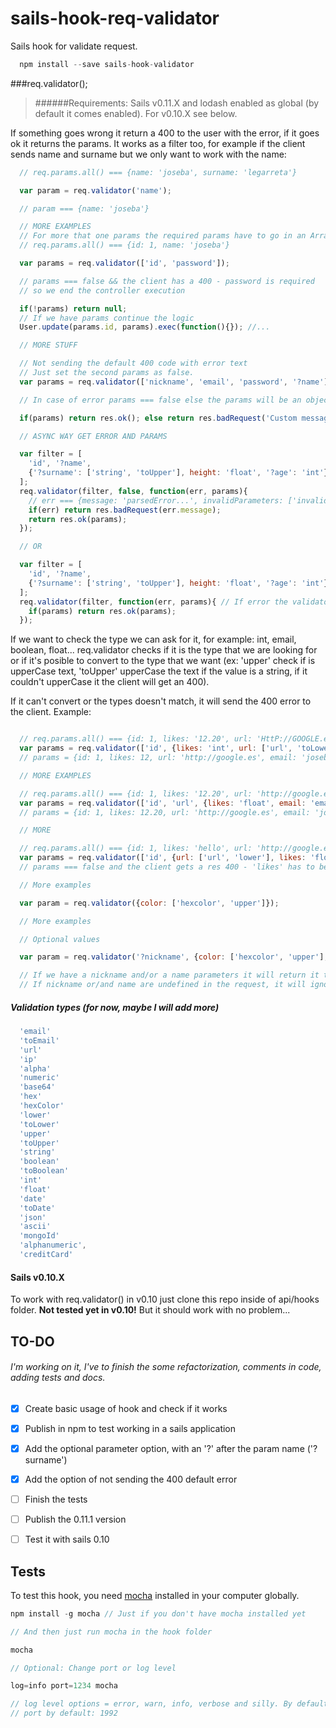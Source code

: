 # sails-hook-req-validator

Sails hook for validate request.

```javascript
  npm install --save sails-hook-validator
```

###req.validator();

> ######Requirements:
Sails v0.11.X and lodash enabled as global (by default it comes enabled). For v0.10.X see below.

If something goes wrong it return a 400 to the user with the error, if it goes ok it returns the params. It works as a filter too, for example if the client sends name and surname but we only want to work with the name:

```javascript
  // req.params.all() === {name: 'joseba', surname: 'legarreta'}

  var param = req.validator('name');

  // param === {name: 'joseba'}

  // MORE EXAMPLES
  // For more that one params the required params have to go in an Array
  // req.params.all() === {id: 1, name: 'joseba'}

  var params = req.validator(['id', 'password']);

  // params === false && the client has a 400 - password is required
  // so we end the controller execution

  if(!params) return null;
  // If we have params continue the logic
  User.update(params.id, params).exec(function(){}); //...

  // MORE STUFF

  // Not sending the default 400 code with error text
  // Just set the second params as false.
  var params = req.validator(['nickname', 'email', 'password', '?name'], false);

  // In case of error params === false else the params will be an object with values

  if(params) return res.ok(); else return res.badRequest('Custom message');

  // ASYNC WAY GET ERROR AND PARAMS

  var filter = [
    'id', '?name',
    {'?surname': ['string', 'toUpper'], height: 'float', '?age': 'int'}
  ];
  req.validator(filter, false, function(err, params){
    // err === {message: 'parsedError...', invalidParameters: ['invalid', 'parameter', 'list']}
    if(err) return res.badRequest(err.message);
    return res.ok(params);
  });

  // OR

  var filter = [
    'id', '?name',
    {'?surname': ['string', 'toUpper'], height: 'float', '?age': 'int'}
  ];
  req.validator(filter, function(err, params){ // If error the validator will send the req.400
    if(params) return res.ok(params);
  });

```

If we want to check the type we can ask for it, for example: int, email, boolean, float... req.validator checks if it is the type that we are looking for or if it's posible to convert to the type that we want (ex: 'upper' check if is upperCase text, 'toUpper' upperCase the text if the value is a string, if it couldn't upperCase it the client will get an 400).

If it can't convert or the types doesn't match, it will send the 400 error to the client. Example:

```javascript

  // req.params.all() === {id: 1, likes: '12.20', url: 'HttP://GOOGLE.eS', email: 'JOSEBA@gMaiL.com'}
  var params = req.validator(['id', {likes: 'int', url: ['url', 'toLower'], email: 'email'}]);
  // params = {id: 1, likes: 12, url: 'http://google.es', email: 'joseba@gmail.com'}

  // MORE EXAMPLES

  // req.params.all() === {id: 1, likes: '12.20', url: 'http://google.es', email: 'JOSEBA@gMaiL.com'}
  var params = req.validator(['id', 'url', {likes: 'float', email: 'email'}]);
  // params = {id: 1, likes: 12.20, url: 'http://google.es', email: 'joseba@gmail.com'}

  // MORE

  // req.params.all() === {id: 1, likes: 'hello', url: 'http://google.es', email: 'JOSEBA@gMaiL.com'}
  var params = req.validator(['id', {url: ['url', 'lower'], likes: 'float', email: 'email'}]);
  // params === false and the client gets a res 400 - 'likes' has to be a float

  // More examples

  var param = req.validator({color: ['hexcolor', 'upper']});

  // More examples

  // Optional values

  var param = req.validator('?nickname', {color: ['hexcolor', 'upper'], '?name': 'toUpper'});

  // If we have a nickname and/or a name parameters it will return it to the param var applying the rules
  // If nickname or/and name are undefined in the request, it will ignore them and won't send 400

```

##### Validation types (for now, maybe I will add more)

```javascript  
  'email'
  'toEmail'
  'url'
  'ip'
  'alpha'
  'numeric'
  'base64'
  'hex'
  'hexColor'
  'lower'
  'toLower'
  'upper'
  'toUpper'
  'string'
  'boolean'
  'toBoolean'
  'int'
  'float'
  'date'
  'toDate'
  'json'
  'ascii'
  'mongoId'
  'alphanumeric',
  'creditCard'
```

#### Sails v0.10.X

To work with req.validator() in v0.10 just clone this repo inside of api/hooks folder. <b>Not tested yet in v0.10!</b> But it should work with no problem...

## TO-DO

###### I'm working on it, I've to finish the some refactorization, comments in code, adding tests and docs.

- [x] Create basic usage of hook and check if it works

- [x] Publish in npm to test working in a sails application

- [x] Add the optional parameter option, with an '?' after the param name ('?surname')

- [x] Add the option of not sending the 400 default error

- [ ] Finish the tests

- [ ] Publish the 0.11.1 version

- [ ] Test it with sails 0.10

## Tests

To test this hook, you need [mocha](https://github.com/mochajs/mocha) installed in your computer globally.

```javascript
npm install -g mocha // Just if you don't have mocha installed yet

// And then just run mocha in the hook folder

mocha

// Optional: Change port or log level

log=info port=1234 mocha

// log level options = error, warn, info, verbose and silly. By default: warn
// port by default: 1992

```
